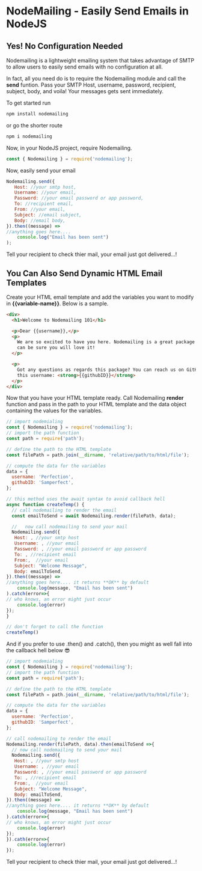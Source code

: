 # NodeMailing - Easily Send Emails in NodeJS

## Yes! No Configuration Needed

Nodemailing is a lightweight emailing system that takes advantage of SMTP to allow users to easily send emails with no configuration at all.

In fact, all you need do is to require the Nodemailing module and call the **send** funtion. Pass your SMTP Host, username, password, recipient, subject, body, and voila! Your messages gets sent immediately.

To get started run

```js
npm install nodemailing
```

or go the shorter route

```js
npm i nodemailing
```

Now, in your NodeJS project, require Nodemailing.

```js
const { Nodemailing } = require('nodemailing');
```

Now, easily send your email

```js
Nodemailing.send({
   Host: //your smtp host,
   Username: //your email,
   Password: //your email password or app password,
   To: //recipient email,
   From: //your email,
   Subject: //email subject,
   Body: //email body,
}).then((message) =>
//anything goes here....
    console.log("Email has been sent")
);
```

Tell your recipient to check thier mail, your email just got delivered...!

## You Can Also Send Dynamic HTML Email Templates

Create your HTML email template and add the variables you want to modify in **{{variable-name}}**. Below is a sample.

```html
<div>
  <h1>Welcome to Nodemailing 101</h1>

  <p>Dear {{username}},</p>
  <p>
    We are so excited to have you here. Nodemailing is a great package and we
    can be sure you will love it!
  </p>

  <p>
    Got any questions as regards this package? You can reach us on GitHub via
    this username: <strong>{{githubID}}</strong>
  </p>
</div>
```

Now that you have your HTML template ready. Call Nodemailing **render** function and pass in the path to your HTML template and the data object containing the values for the variables.

```js
// import nodemialing
const { Nodemailing } = require('nodemailing');
// import the path function
const path = require('path');

// define the path to the HTML template
const filePath = path.join(__dirname, 'relative/path/to/html/file');

// compute the data for the variables
data = {
  username: 'Perfection',
  githubID: 'Samperfect',
};

// this method uses the await syntax to avoid callback hell
async function createTemp() {
  // call nodemailing to render the email
  const emailToSend = await Nodemailing.render(filePath, data);

  //   now call nodemailing to send your mail
  Nodemailing.send({
   Host: , //your smtp host
   Username: , //your email
   Password: , //your email password or app password
   To: , //recipient email
   From:,  //your email
   Subject: "Welcome Message",
   Body: emailToSend,
}).then((message) =>
//anything goes here.... it returns **OK** by default
    console.log(message, "Email has been sent")
).catch(error=>{
// who knows, an error might just occur
    console.log(error)
});
}

// don't forget to call the function
createTemp()
```

And if you prefer to use .then() and .catch(), then you might as well fall into the callback hell below 😎

```js
// import nodemialing
const { Nodemailing } = require('nodemailing');
// import the path function
const path = require('path');

// define the path to the HTML template
const filePath = path.join(__dirname, 'relative/path/to/html/file');

// compute the data for the variables
data = {
  username: 'Perfection',
  githubID: 'Samperfect',
};

// call nodemailing to render the email
Nodemailing.render(filePath, data).then(emailToSend =>{
  // now call nodemailing to send your mail
  Nodemailing.send({
   Host: , //your smtp host
   Username: , //your email
   Password: , //your email password or app password
   To: , //recipient email
   From:,  //your email
   Subject: "Welcome Message",
   Body: emailToSend,
}).then((message) =>
//anything goes here.... it returns **OK** by default
    console.log(message, "Email has been sent")
).catch(error=>{
// who knows, an error might just occur
    console.log(error)
});
}).cath(error=>{
    console.log(error)
});
```

Tell your recipient to check thier mail, your email just got delivered...!
